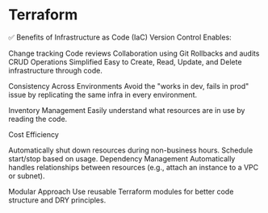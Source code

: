 # Terraform

✅ Benefits of Infrastructure as Code (IaC)
Version Control
Enables:

Change tracking
Code reviews
Collaboration using Git
Rollbacks and audits
CRUD Operations Simplified
Easy to Create, Read, Update, and Delete infrastructure through code.

Consistency Across Environments
Avoid the "works in dev, fails in prod" issue by replicating the same infra in every environment.

Inventory Management
Easily understand what resources are in use by reading the code.

Cost Efficiency

Automatically shut down resources during non-business hours.
Schedule start/stop based on usage.
Dependency Management
Automatically handles relationships between resources (e.g., attach an instance to a VPC or subnet).

Modular Approach
Use reusable Terraform modules for better code structure and DRY principles.

